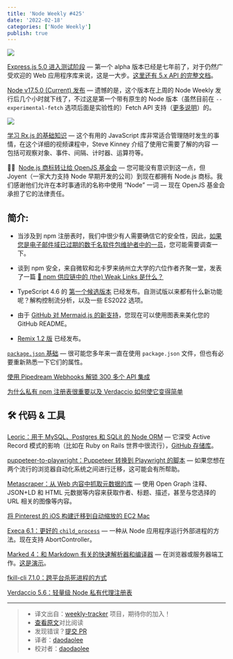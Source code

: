 ```yaml
---
title: 'Node Weekly #425'
date: '2022-02-18'
categories: ['Node Weekly']
publish: true
---
```


![](https://res.cloudinary.com/cpress/image/upload/w_1280,e_sharpen:60/da3rje1u5mu8oosoipeg.jpg)

<!--以上是预览信息，图片一张或限制百字左右，前者优先，全文请使用二级及以下标题-->
<!-- more -->

[Express.js 5.0 进入测试阶段](https://nodeweekly.com/link/119862/web "github.com") — 第一个 alpha 版本已经是七年前了，对于仍然广受欢迎的 Web 应用程序库来说，这是一大步。[这里还有 5.x API 的完整文档](https://nodeweekly.com/link/119863/web)。

[Node v17.5.0 (Current) 发布](https://nodeweekly.com/link/119864/web "nodejs.org") — 遗憾的是，这个版本在上周的 Node Weekly 发行后几个小时就下线了，不过这是第一个带有原生的 Node 版本（虽然目前在 `--experimental-fetch` 选项后面是实验性的）Fetch API 支持（[更多说明](https://nodeweekly.com/link/119865/web)）的。

![](https://copm.s3.amazonaws.com/ae9d744f.jpg)

[学习 Rx.js 的基础知识](https://nodeweekly.com/link/119866/web "frontendmasters.com") — 这个有用的 JavaScript 库非常适合管理随时发生的事情，在这个详细的视频课程中，Steve Kinney 介绍了使用它需要了解的内容 — 包括可观察对象、事件、间隔、计时器、运算符等。

🧑‍⚖️  [Node.js 商标转让给 OpenJS 基金会](https://nodeweekly.com/link/119867/web "openjsf.org") — 您可能没有意识到这一点，但 Joyent（一家大力支持 Node 早期开发的公司）到现在都拥有 Node.js 商标。我们感谢他们允许在本时事通讯的名称中使用 “Node” 一词 — 现在 OpenJS 基金会承担了它的法律责任。

## **简介:**

*   当涉及到 npm 注册表时，我们中很少有人需要确信它的安全性，因此，[如果您是电子邮件域已过期的数千名软件包维护者中的一员](https://nodeweekly.com/link/119868/web)，您可能需要调查一下。
    
*   谈到 npm 安全，来自微软和北卡罗来纳州立大学的六位作者齐聚一堂，发表了一篇 [📄 npm 供应链中的 (the) Weak Links 是什么？](https://nodeweekly.com/link/119869/web)
    
*   TypeScript 4.6 的 [第一个候选版本](https://nodeweekly.com/link/119870/web) 已经发布。自测试版以来都有什么新功能呢？解构控制流分析，以及一些 ES2022 选项。
    
*   由于 [GitHub 对 Mermaid.js 的新支持](https://nodeweekly.com/link/119871/web)，您现在可以使用图表来美化您的 GitHub README。
    
*   [Remix 1.2 版](https://nodeweekly.com/link/119886/web) 已经发布。
    
[`package.json` 基础](https://nodeweekly.com/link/119874/web "nodesource.com") — 很可能您多年来一直在使用 `package.json` 文件，但也有必要重新熟悉一下它们的属性。

[使用 Pipedream Webhooks 解锁 300 多个 API 集成](https://nodeweekly.com/link/119875/web "www.influxdata.com")

[为什么私有 npm 注册表很重要以及 Verdaccio 如何使它变得简单](https://nodeweekly.com/link/119876/web)  

## 🛠 代码 & 工具

[Leoric：用于 MySQL、Postgres 和 SQLit 的 Node ORM](https://nodeweekly.com/link/119887/web "leoric.js.org") — 它深受 Active Record 模式的影响（比如在 Ruby on Rails 世界中很流行），[GitHub 存储库](https://nodeweekly.com/link/119888/web)。

[puppeteer-to-playwright：Puppeteer 转换到 Playwright 的脚本](https://nodeweekly.com/link/119877/web "github.com") — 如果您想在两个流行的浏览器自动化系统之间进行迁移，这可能会有所帮助。

[Metascraper：从 Web 内容中抓取元数据的库](https://nodeweekly.com/link/119879/web "metascraper.js.org") — 使用 Open Graph 注释、JSON+LD 和 HTML 元数据等内容来获取作者、标题、描述，甚至与您选择的 URL 相关的图像等内容。

[将 Pinterest 的 iOS 构建迁移到自动缩放的 EC2 Mac](https://nodeweekly.com/link/119880/web "buildkite.com")

[Execa 6.1：更好的 `child_process`](https://nodeweekly.com/link/119878/web "github.com") — 一种从 Node 应用程序运行外部进程的方法。现在支持 AbortController。

[Marked 4：和 Markdown 有关的快速解析器和编译器](https://nodeweekly.com/link/119881/web "github.com") — 在浏览器或服务器端工作。[这是演示](https://nodeweekly.com/link/119882/web)。

[fkill-cli 7.1.0：跨平台杀死进程的方式](https://nodeweekly.com/link/119883/web)  

[Verdaccio 5.6：轻量级 Node 私有代理注册表](https://nodeweekly.com/link/119884/web)  

---
> * 译文出自：[weekly-tracker](https://github.com/FEDarling/weekly-tracker) 项目，期待你的加入！
> * [查看原文](https://nodeweekly.com/issues/425)对比阅读
> * 发现错误？[提交 PR](https://github.com/FEDarling/weekly-tracker/blob/main/weeklys/node_weekly/425)
> * 译者：[daodaolee](https://github.com/daodaolee)
> * 校对者：[daodaolee](https://github.com/daodaolee)

